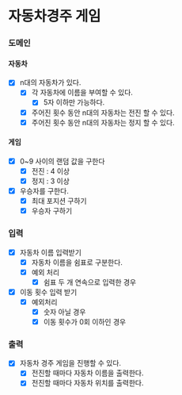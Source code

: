 # 자동차경주 게임

### 도메인
#### 자동차
- [x] n대의 자동차가 있다.
    - [x] 각 자동차에 이름을 부여할 수 있다.
      - [x] 5자 이하만 가능하다.
    - [x] 주어진 횟수 동안 n대의 자동차는 전진 할 수 있다.
    - [x] 주어진 횟수 동안 n대의 자동차는 정지 할 수 있다.

#### 게임
- [x] 0~9 사이의 랜덤 값을 구한다
  - [x] 전진 : 4 이상
  - [x] 정지 : 3 이상

- [x] 우승자를 구한다.
  - [x] 최대 포지션 구하기
  - [x] 우승자 구하기

### 입력
- [x] 자동차 이름 입력받기
  - [x] 자동차 이름을 쉼표로 구분한다.
  - [x] 예외 처리
    - [x] 쉼표 두 개 연속으로 입력한 경우

- [x] 이동 횟수 입력 받기
  - [x] 예외처리
    - [x] 숫자 아닐 경우
    - [x] 이동 횟수가 0회 이하인 경우

### 출력
- [x] 자동차 경주 게임을 진행할 수 있다.
    - [x] 전진할 때마다 자동차 이름을 출력한다.
    - [x] 전진할 때마다 자동차 위치를 출력한다.